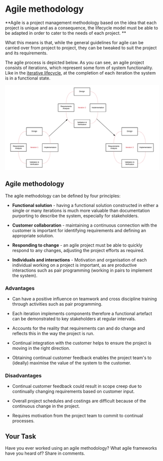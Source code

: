 # Agile methodology

**Agile is a project management methodology based on the idea that each project is unique and as a consequence, the lifecycle model must be able to be adapted in order to cater to the needs of each project. **

What this means is that, while the general guidelines for agile can be carried over from project to project, they can be tweaked to suit the project and its requirements.

The agile process is depicted below. As you can see, an agile project consists of iterations, which represent some form of system functionality. Like in the [iterative lifecycle](https://www.futurelearn.com/courses/sit782-1/1/steps/321864), at the completion of each iteration the system is in a functional state.

![Agile Methodology](images/agile-model.png)

## Agile methodology
The agile methodology can be defined by four principles:

* **Functional solution** - having a functional solution constructed in either a single or many iterations is much more valuable than documentation purporting to describe the system, especially for stakeholders.

* **Customer collaboration** - maintaining a continuous connection with the customer is important for identifying requirements and defining an appropriate solution.

* **Responding to change** - an agile project must be able to quickly respond to any changes, adjusting the project efforts as required.

* **Individuals and interactions** - Motivation and organisation of each individual working on a project is important, as are productive interactions such as pair programming (working in pairs to implement the system).

### Advantages

* Can have a positive influence on teamwork and cross discipline training through activities such as pair programming.

* Each iteration implements components therefore a functional artefact can be demonstrated to key stakeholders at regular intervals.

* Accounts for the reality that requirements can and do change and reflects this in the way the project is run.

* Continual integration with the customer helps to ensure the project is moving in the right direction.

* Obtaining continual customer feedback enables the project team's to (ideally) maximise the value of the system to the customer.

### Disadvantages

* Continual customer feedback could result in scope creep due to continually changing requirements based on customer input.

* Overall project schedules and costings are difficult because of the continuous change in the project.

* Requires motivation from the project team to commit to continual processes.

## Your Task
Have you ever worked using an agile methodology? What agile frameworks have you heard of? Share in comments.